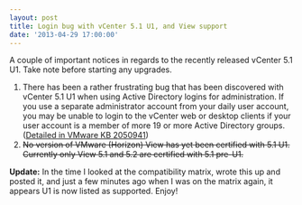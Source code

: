 ```yaml
---
layout: post
title: Login bug with vCenter 5.1 U1, and View support
date: '2013-04-29 17:00:00'
---
```


A couple of important notices in regards to the recently released vCenter 5.1 U1. Take note before starting any upgrades.

  1. There has been a rather frustrating bug that has been discovered with vCenter 5.1 U1 when using Active Directory logins for administration. If you use a separate administrator account from your daily user account, you may be unable to login to the vCenter web or desktop clients if your user account is a member of more 19 or more Active Directory groups. ([Detailed in VMware KB 2050941](http://kb.vmware.com/selfservice/microsites/search.do?language=en_US&cmd=displayKC&externalId=2050941))
  2. <del>No version of VMware (Horizon) View has yet been certified with 5.1 U1. Currently only View 5.1 and 5.2 are certified with 5.1 pre-U1.</del>
  
**Update:** In the time I looked at the compatibility matrix, wrote this up and posted it, and just a few minutes ago when I was on the matrix again, it appears U1 is now listed as supported. Enjoy!
